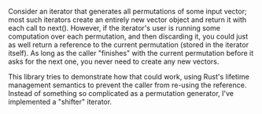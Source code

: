 Consider an iterator that generates all permutations of some input
vector; most such iterators create an entirely new vector object and
return it with each call to next(). However, if the iterator's user is
running some computation over each permutation, and then discarding
it, you could just as well return a reference to the current
permutation (stored in the iterator itself). As long as the caller
"finishes" with the current permutation before it asks for the next
one, you never need to create any new vectors.

This library tries to demonstrate how that could work, using Rust's
lifetime management semantics to prevent the caller from re-using the
reference. Instead of something so complicated as a permutation
generator, I've implemented a "shifter" iterator.
